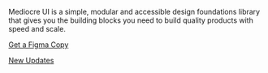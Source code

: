 Mediocre UI is a simple, modular and accessible design foundations library that gives you the building blocks you need to build quality products with speed and scale.

[Get a Figma Copy](https://www.figma.com/community/file/997606486822345599)

[New Updates](twitter.com/SargamDesign)